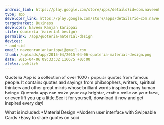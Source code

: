 ```yaml
--- 
android_link: https://play.google.com/store/apps/details?id=com.naveenkarippai.quoteria&hl=en
type: app
developer_link: https://play.google.com/store/apps/details?id=com.naveenkarippai.quoteria&hl=en
targetMarket: Business
developer: Naveen Ranjan Karippai
title: Quoteria (Material Design)
permalink: /app/quoteria-material-design
devices: 
- android
email: naveenranjankarippai@gmail.com
thumb: /uploads/app/2015-04/2015-04-06-quoteria-material-design.png
date: 2015-04-06 09:33:32.116675 +00:00
status: publish
---
```


Quoteria App is a collection of over 1000+ popular quotes from famous people. It contains quotes and sayings from philosophers, writers, spiritual thinkers and other great minds whose brilliant words inspired many human beings.
Quoteria App can make your day brighter, craft a smile on your face, or even lift you up a little.See it for yourself, download it now and get inspired every day!

What is included:
*Material Design
*Modern user interface with Swipeable Cards
*Easy to share quotes on soci
